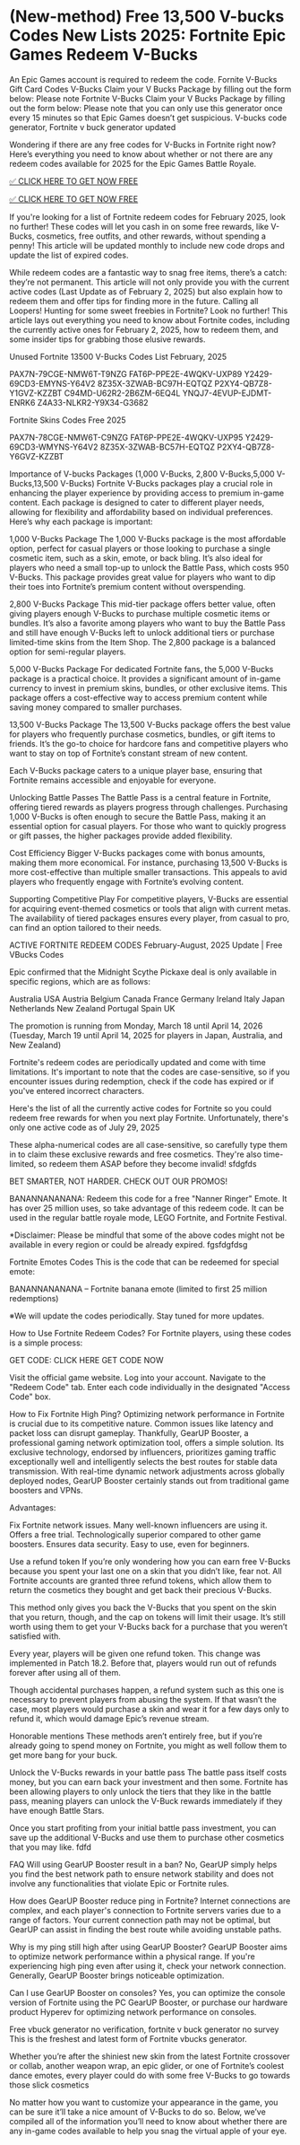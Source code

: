 # (New-method) Free 13,500 V-bucks Codes New Lists 2025: Fortnite Epic Games Redeem V-Bucks

An Epic Games account is required to redeem the code. Fornite V-Bucks Gift Card Codes V-Bucks Claim your V Bucks Package by filling out the form below: Please note Fortnite V-Bucks Claim your V Bucks Package by filling out the form below: Please note that you can only use this generator once every 15 minutes so that Epic Games doesn’t get suspicious. V-bucks code generator, Fortnite v buck generator updated

Wondering if there are any free codes for V-Bucks in Fortnite right now? Here’s everything you need to know about whether or not there are any redeem codes available for 2025 for the Epic Games Battle Royale.

[✅ CLICK HERE TO GET NOW FREE](https://shorter.me/W-reX)

[✅ CLICK HERE TO GET NOW FREE](https://shorter.me/W-reX)

If you're looking for a list of Fortnite redeem codes for February 2025, look no further! These codes will let you cash in on some free rewards, like V-Bucks, cosmetics, free outfits, and other rewards, without spending a penny! This article will be updated monthly to include new code drops and update the list of expired codes.

While redeem codes are a fantastic way to snag free items, there’s a catch: they’re not permanent. This article will not only provide you with the current active codes (Last Update as of February 2, 2025) but also explain how to redeem them and offer tips for finding more in the future. Calling all Loopers! Hunting for some sweet freebies in Fortnite? Look no further! This article lays out everything you need to know about Fortnite codes, including the currently active ones for February 2, 2025, how to redeem them, and some insider tips for grabbing those elusive rewards.

Unused Fortnite 13500 V-Bucks Codes List February, 2025



PAX7N-79CGE-NMW6T-T9NZG
FAT6P-PPE2E-4WQKV-UXP89
Y2429-69CD3-EMYNS-Y64V2
8Z35X-3ZWAB-BC97H-EQTQZ
P2XY4-QB7Z8-Y1GVZ-KZZBT
C94MD-U62R2-2B6ZM-6EQ4L
YNQJ7-4EVUP-EJDMT-ENRK6
Z4A33-NLKR2-Y9X34-G3682






Fortnite Skins Codes Free 2025



PAX7N-78CGE-NMW6T-C9NZG
FAT6P-PPE2E-4WQKV-UXP95
Y2429-69CD3-WMYNS-Y64V2
8Z35X-3ZWAB-BC57H-EQTQZ
P2XY4-QB7Z8-Y6GVZ-KZZBT






Importance of V-bucks Packages (1,000 V-Bucks, 2,800 V-Bucks,5,000 V-Bucks,13,500 V-Bucks)
Fortnite V-Bucks packages play a crucial role in enhancing the player experience by providing access to premium in-game content. Each package is designed to cater to different player needs, allowing for flexibility and affordability based on individual preferences. Here’s why each package is important:

1,000 V-Bucks Package
The 1,000 V-Bucks package is the most affordable option, perfect for casual players or those looking to purchase a single cosmetic item, such as a skin, emote, or back bling. It’s also ideal for players who need a small top-up to unlock the Battle Pass, which costs 950 V-Bucks. This package provides great value for players who want to dip their toes into Fortnite’s premium content without overspending.

2,800 V-Bucks Package
This mid-tier package offers better value, often giving players enough V-Bucks to purchase multiple cosmetic items or bundles. It’s also a favorite among players who want to buy the Battle Pass and still have enough V-Bucks left to unlock additional tiers or purchase limited-time skins from the Item Shop. The 2,800 package is a balanced option for semi-regular players.

5,000 V-Bucks Package
For dedicated Fortnite fans, the 5,000 V-Bucks package is a practical choice. It provides a significant amount of in-game currency to invest in premium skins, bundles, or other exclusive items. This package offers a cost-effective way to access premium content while saving money compared to smaller purchases.

13,500 V-Bucks Package
The 13,500 V-Bucks package offers the best value for players who frequently purchase cosmetics, bundles, or gift items to friends. It’s the go-to choice for hardcore fans and competitive players who want to stay on top of Fortnite’s constant stream of new content.

Each V-Bucks package caters to a unique player base, ensuring that Fortnite remains accessible and enjoyable for everyone.

Unlocking Battle Passes
The Battle Pass is a central feature in Fortnite, offering tiered rewards as players progress through challenges. Purchasing 1,000 V-Bucks is often enough to secure the Battle Pass, making it an essential option for casual players. For those who want to quickly progress or gift passes, the higher packages provide added flexibility.

Cost Efficiency
Bigger V-Bucks packages come with bonus amounts, making them more economical. For instance, purchasing 13,500 V-Bucks is more cost-effective than multiple smaller transactions. This appeals to avid players who frequently engage with Fortnite’s evolving content.

Supporting Competitive Play
For competitive players, V-Bucks are essential for acquiring event-themed cosmetics or tools that align with current metas. The availability of tiered packages ensures every player, from casual to pro, can find an option tailored to their needs.

ACTIVE FORTNITE REDEEM CODES
February-August, 2025 Update | Free VBucks Codes

Epic confirmed that the Midnight Scythe Pickaxe deal is only available in specific regions, which are as follows:






Australia
USA
Austria
Belgium
Canada
France
Germany
Ireland
Italy
Japan
Netherlands
New Zealand
Portugal
Spain
UK




The promotion is running from Monday, March 18 until April 14, 2026 (Tuesday, March 19 until April 14, 2025 for players in Japan, Australia, and New Zealand)

Fortnite's redeem codes are periodically updated and come with time limitations. It's important to note that the codes are case-sensitive, so if you encounter issues during redemption, check if the code has expired or if you've entered incorrect characters.

Here's the list of all the currently active codes for Fortnite so you could redeem free rewards for when you next play Fortnite. Unfortunately, there's only one active code as of July 29, 2025

These alpha-numerical codes are all case-sensitive, so carefully type them in to claim these exclusive rewards and free cosmetics. They're also time-limited, so redeem them ASAP before they become invalid! sfdgfds

BET SMARTER, NOT HARDER. CHECK OUT OUR PROMOS!










BANANNANANANA: Redeem this code for a free "Nanner Ringer" Emote. It has over 25 million uses, so take advantage of this redeem code. It can be used in the regular battle royale mode, LEGO Fortnite, and Fortnite Festival.








*Disclaimer: Please be mindful that some of the above codes might not be available in every region or could be already expired. fgsfdgfdsg

Fortnite Emotes Codes
This is the code that can be redeemed for special emote:










BANANNANANANA – Fortnite banana emote (limited to first 25 million redemptions)








※We will update the codes periodically. Stay tuned for more updates.

How to Use Fortnite Redeem Codes?
For Fortnite players, using these codes is a simple process:

GET CODE: CLICK HERE GET CODE NOW










Visit the official game website.
Log into your account.
Navigate to the "Redeem Code" tab.
Enter each code individually in the designated "Access Code" box.








How to Fix Fortnite High Ping?
Optimizing network performance in Fortnite is crucial due to its competitive nature. Common issues like latency and packet loss can disrupt gameplay. Thankfully, GearUP Booster, a professional gaming network optimization tool, offers a simple solution. Its exclusive technology, endorsed by influencers, prioritizes gaming traffic exceptionally well and intelligently selects the best routes for stable data transmission. With real-time dynamic network adjustments across globally deployed nodes, GearUP Booster certainly stands out from traditional game boosters and VPNs.

Advantages:










Fix Fortnite network issues.
Many well-known influencers are using it.
Offers a free trial.
Technologically superior compared to other game boosters.
Ensures data security.
Easy to use, even for beginners.








Use a refund token
If you’re only wondering how you can earn free V-Bucks because you spent your last one on a skin that you didn’t like, fear not. All Fortnite accounts are granted three refund tokens, which allow them to return the cosmetics they bought and get back their precious V-Bucks.

This method only gives you back the V-Bucks that you spent on the skin that you return, though, and the cap on tokens will limit their usage. It’s still worth using them to get your V-Bucks back for a purchase that you weren’t satisfied with.

Every year, players will be given one refund token. This change was implemented in Patch 18.2. Before that, players would run out of refunds forever after using all of them.

Though accidental purchases happen, a refund system such as this one is necessary to prevent players from abusing the system. If that wasn’t the case, most players would purchase a skin and wear it for a few days only to refund it, which would damage Epic’s revenue stream.

Honorable mentions
These methods aren’t entirely free, but if you’re already going to spend money on Fortnite, you might as well follow them to get more bang for your buck.

Unlock the V-Bucks rewards in your battle pass
The battle pass itself costs money, but you can earn back your investment and then some. Fortnite has been allowing players to only unlock the tiers that they like in the battle pass, meaning players can unlock the V-Buck rewards immediately if they have enough Battle Stars.

Once you start profiting from your initial battle pass investment, you can save up the additional V-Bucks and use them to purchase other cosmetics that you may like. fdfd

FAQ
Will using GearUP Booster result in a ban?
No, GearUP simply helps you find the best network path to ensure network stability and does not involve any functionalities that violate Epic or Fortnite rules.

How does GearUP Booster reduce ping in Fortnite?
Internet connections are complex, and each player's connection to Fortnite servers varies due to a range of factors. Your current connection path may not be optimal, but GearUP can assist in finding the best route while avoiding unstable paths.

Why is my ping still high after using GearUP Booster?
GearUP Booster aims to optimize network performance within a physical range. If you're experiencing high ping even after using it, check your network connection. Generally, GearUP Booster brings noticeable optimization.

Can I use GearUP Booster on consoles?
Yes, you can optimize the console version of Fortnite using the PC GearUP Booster, or purchase our hardware product Hyperev for optimizing network performance on consoles.

Free vbuck generator no verification, fortnite v buck generator no survey This is the freshest and latest form of Fortnite vbucks generator.

Whether you’re after the shiniest new skin from the latest Fortnite crossover or collab, another weapon wrap, an epic glider, or one of Fortnite’s coolest dance emotes, every player could do with some free V-Bucks to go towards those slick cosmetics

No matter how you want to customize your appearance in the game, you can be sure it’ll take a nice amount of V-Bucks to do so. Below, we’ve compiled all of the information you’ll need to know about whether there are any in-game codes available to help you snag the virtual apple of your eye.
